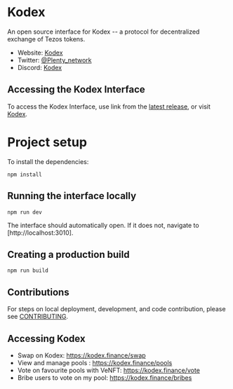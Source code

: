# Kodex

An open source interface for Kodex -- a protocol for decentralized exchange of Tezos tokens.

- Website: [Kodex](https://kodex.finance/)
- Twitter: [@Plenty_network](https://twitter.com/plenty_network/)
- Discord: [Kodex](https://discord.gg/9wZ4CuvkuJ)

## Accessing the Kodex Interface

To access the Kodex Interface, use link from the
[latest release](https://github.com/Kodex/kodex-frontend/),
or visit [Kodex](https://kodex.finance/).

# Project setup

To install the dependencies:

```
npm install
```

## Running the interface locally

```
npm run dev
```

The interface should automatically open. If it does not, navigate to [http://localhost:3010].

## Creating a production build

```
npm run build
```

## Contributions

For steps on local deployment, development, and code contribution, please see [CONTRIBUTING](./CONTRIBUTING.md).

## Accessing Kodex

- Swap on Kodex: https://kodex.finance/swap
- View and manage pools : https://kodex.finance/pools
- Vote on favourite pools with VeNFT: https://kodex.finance/vote
- Bribe users to vote on my pool: https://kodex.finance/bribes

